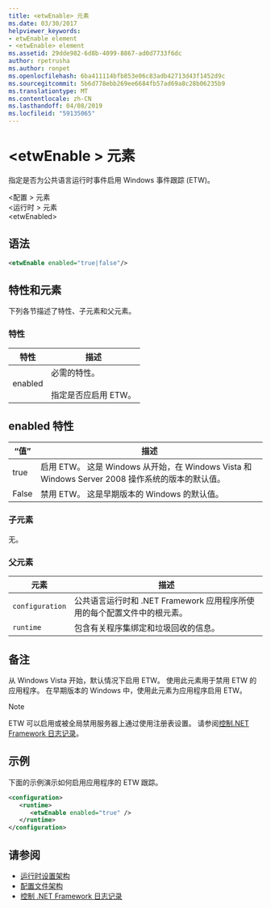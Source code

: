 ```yaml
---
title: <etwEnable> 元素
ms.date: 03/30/2017
helpviewer_keywords:
- etwEnable element
- <etwEnable> element
ms.assetid: 29dde982-6d8b-4099-8867-ad0d7733f6dc
author: rpetrusha
ms.author: ronpet
ms.openlocfilehash: 6ba411114bfb853e06c83adb42713d43f1452d9c
ms.sourcegitcommit: 5b6d778ebb269ee6684fb57ad69a8c28b06235b9
ms.translationtype: MT
ms.contentlocale: zh-CN
ms.lasthandoff: 04/08/2019
ms.locfileid: "59135065"
---
```

# <a name="etwenable-element"></a>\<etwEnable > 元素
指定是否为公共语言运行时事件启用 Windows 事件跟踪 (ETW)。  
  
 \<配置 > 元素  
\<运行时 > 元素  
\<etwEnabled>  
  
## <a name="syntax"></a>语法  
  
```xml  
<etwEnable enabled="true|false"/>  
```  
  
## <a name="attributes-and-elements"></a>特性和元素  
 下列各节描述了特性、子元素和父元素。  
  
### <a name="attributes"></a>特性  
  
|特性|描述|  
|---------------|-----------------|  
|enabled|必需的特性。<br /><br /> 指定是否应启用 ETW。|  
  
## <a name="enabled-attribute"></a>enabled 特性  
  
|“值”|描述|  
|-----------|-----------------|  
|true|启用 ETW。 这是 Windows 从开始，在 Windows Vista 和 Windows Server 2008 操作系统的版本的默认值。|  
|False|禁用 ETW。 这是早期版本的 Windows 的默认值。|  
  
### <a name="child-elements"></a>子元素  
 无。  
  
### <a name="parent-elements"></a>父元素  
  
|元素|描述|  
|-------------|-----------------|  
|`configuration`|公共语言运行时和 .NET Framework 应用程序所使用的每个配置文件中的根元素。|  
|`runtime`|包含有关程序集绑定和垃圾回收的信息。|  
  
## <a name="remarks"></a>备注  
 从 Windows Vista 开始，默认情况下启用 ETW。 使用此元素用于禁用 ETW 的应用程序。 在早期版本的 Windows 中，使用此元素为应用程序启用 ETW。  
  
> [!NOTE]
>  ETW 可以启用或被全局禁用服务器上通过使用注册表设置。 请参阅[控制.NET Framework 日志记录](../../../../../docs/framework/performance/controlling-logging.md)。  
  
## <a name="example"></a>示例  
 下面的示例演示如何启用应用程序的 ETW 跟踪。  
  
```xml  
<configuration>  
   <runtime>  
      <etwEnable enabled="true" />  
   </runtime>  
</configuration>  
```  
  
## <a name="see-also"></a>请参阅

- [运行时设置架构](../../../../../docs/framework/configure-apps/file-schema/runtime/index.md)
- [配置文件架构](../../../../../docs/framework/configure-apps/file-schema/index.md)
- [控制 .NET Framework 日志记录](../../../../../docs/framework/performance/controlling-logging.md)
